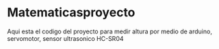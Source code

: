 # Matematicasproyecto
Aqui esta el codigo del proyecto para medir altura por medio de arduino, servomotor, sensor ultrasonico HC-SR04 
